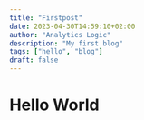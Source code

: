 ```yaml
---
title: "Firstpost"
date: 2023-04-30T14:59:10+02:00
author: "Analytics Logic"
description: "My first blog"
tags: ["hello", "blog"]
draft: false
---
```


# Hello World
